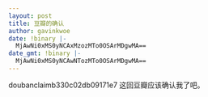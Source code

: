 ```yaml
---
layout: post
title: 豆瓣的确认
author: gavinkwoe
date: !binary |-
  MjAwNi0xMS0yNCAxMzozMTo0OSArMDgwMA==
date_gmt: !binary |-
  MjAwNi0xMS0yNCAwNTozMTo0OSArMDgwMA==
---
```

doubanclaimb330c02db09171e7 这回豆瓣应该确认我了吧。 
